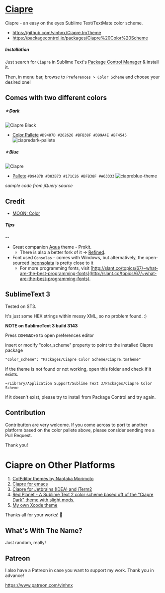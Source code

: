# [Ciapre](https://github.com/vinhnx/Ciapre.tmTheme) #

Ciapre - an easy on the eyes Sublime Text/TextMate color scheme.

+ https://github.com/vinhnx/Ciapre.tmTheme
+ https://packagecontrol.io/packages/Ciapre%20Color%20Scheme

##### *Installation* #####

Just search for `Ciapre` in Sublime Text's [Package Control Manager](https://sublime.wbond.net/installation) & install it.

Then, in menu bar, browse to `Preferences > Color Scheme` and choose your desired one!

## Comes with two different colors  ##

##### :star: Dark
![Ciapre Black](https://raw.github.com/vinhnx/Ciapre.tmTheme/master/screenshot/ciapredark.png)

  * [Color Pallete](https://kuler.adobe.com/Ciapre-dark-color-theme-2695140/)
`#D9487D #262626 #BFB38F #D99A4E #BF4545`
![ciapredark-pallete](https://f.cloud.github.com/assets/1097578/781886/ccdefca4-ea2f-11e2-9740-d20b201f27aa.PNG)


##### :star: Blue
![Ciapre](https://raw.github.com/vinhnx/Ciapre.tmTheme/master/screenshot/ciapreblue.png)

  * [Pallete](https://kuler.adobe.com/Ciapre-blue-color-theme-2695141/)
`#D9487D #383B73 #171C26 #BFB38F #A63333`
![ciapreblue-theme](https://f.cloud.github.com/assets/1097578/781904/5091bae6-ea30-11e2-9f7d-2b99f6de5160.PNG)

*sample code from jQuery source*

## Credit ##


+ [MOON: Color](https://kuler.adobe.com/#themeID/2320307)

##### *Tips* #####
--

* Great companion [Aqua](https://github.com/cafarm/aqua-theme) theme - Prokit.
   * There is also a better fork of it -> [Refined](https://github.com/danro/refined-theme).
* Font used `Consolas` - comes with Windows, but alternatively, the open-sourced [Inconsolata](http://www.levien.com/type/myfonts/inconsolata.html) is pretty close to it
   * For more programming fonts, visit [http://slant.co/topics/67/~what-are-the-best-programming-fonts](http://slant.co/topics/67/~what-are-the-best-programming-fonts).

## SublimeText 3 ##

Tested on ST3. 

It's just some HEX strings within messy XML, so no problem found. :)

**NOTE on SublimeText 3 build 3143**

Press `COMMAND+D` to open preferences editor

insert or modify "color_scheme" property to point to the installed Ciapre package

```xml
"color_scheme": "Packages/Ciapre Color Scheme/Ciapre.tmTheme"
```

If the theme is not found or not working, open this folder and check if it exists.

`~/Library/Application Support/Sublime Text 3/Packages/Ciapre Color Scheme`

If it doesn't exist, please try to install from Package Control and try again.

## Contribution ##

Contributton are very welcome. If you come across to port to another platform based on the color pallete above, please consider sending me a Pull Request.

Thank you!

# Ciapre on Other Platforms #

1. [CotEditor themes by Naotaka Morimoto](http://www.naotaka.com/coteditorthemes/#Vinh-Nguyen)
2. [Ciapre for emacs](https://github.com/emacsfodder/tmtheme-to-emacs/blob/master/generatedThemes/ciapre-theme.el)
3. [Ciapre for Jetbrains (IDEA) and iTerm2](https://github.com/zdj/themes#ciapreitermcolors)
4. [Red Planet - A Sublime Text 2 color scheme based off of the "Ciapre Dark" theme with slight mods.](https://github.com/eliquious/Red-Planet-Theme)
5. [My own Xcode theme](https://github.com/vinhnx/Ciapre-Xcode-theme)

Thanks all for your works! :beer:

## What's With The Name? ##

Just random, really!

## Patreon ##

I also have a Patreon in case you want to support my work. Thank you in advance!

https://www.patreon.com/vinhnx
